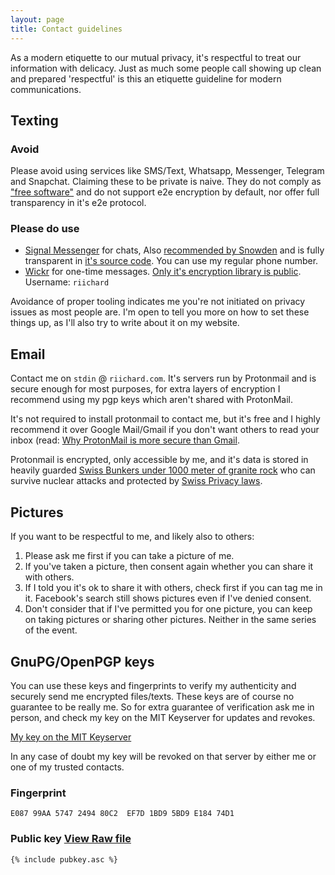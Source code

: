 ```yaml
---
layout: page
title: Contact guidelines
---
```


As a modern etiquette to our mutual privacy, it's respectful to treat our
information with delicacy. Just as much some people call showing up clean and
prepared 'respectful' is this an etiquette guideline for modern communications.

## Texting

### Avoid
Please avoid using services like SMS/Text, Whatsapp, Messenger, Telegram and Snapchat.
Claiming these to be private is naive. They do not comply as ["free
software"](https://www.fsf.org/about/) and do not support e2e encryption by
default, nor offer full transparency in it's e2e protocol.

### Please do use

- [Signal Messenger](https://www.signal.org/) for chats, Also [recommended by
    Snowden](https://twitter.com/Snowden/status/661313394906161152) and is fully transparent in [it's source
    code](https://github.com/whispersystems). You can use my
    regular phone number.
- [Wickr](https://www.wickr.com/) for one-time messages. [Only it's encryption
    library is public](https://github.com/WickrInc/wickr-crypto-c). Username: `riichard`

Avoidance of proper tooling indicates me you're not initiated on privacy
issues as most people are. I'm open to tell you more on how to set these things
up, as I'll also try to write about it on my website.

## Email

Contact me on `stdin` @ `riichard.com`. It's servers run by Protonmail and is
secure enough for most purposes, for extra layers of encryption I recommend
using my pgp keys which aren't shared with ProtonMail.

It's not required to install protonmail to contact me, but it's free and I
highly recommend it over Google Mail/Gmail if you don't want others to read
your inbox (read: [Why ProtonMail is more secure than Gmail](https://protonmail.com/blog/protonmail-vs-gmail-security/).

Protonmail is encrypted, only accessible by me, and it's data is stored in
heavily guarded [Swiss Bunkers under 1000 meter of granite rock](https://protonmail.com/security-details) who can survive nuclear attacks and protected by [Swiss Privacy laws](https://protonmail.com/blog/switzerland/).

## Pictures

If you want to be respectful to me, and likely also to others:

1. Please ask me first if you can take a picture of me.
2. If you've taken a picture, then consent again whether you can share it with others.
3. If I told you it's ok to share it with others, check first if you can tag me in it. Facebook's search still shows pictures even if I've denied consent.
4. Don't consider that if I've permitted you for one picture, you can keep on taking pictures or sharing other pictures. Neither in the same series of the event.

## GnuPG/OpenPGP keys

You can use these keys and fingerprints to verify my authenticity and securely
send me encrypted files/texts. These keys are of course no guarantee to be
really me. So for extra guarantee of verification ask me in person, and check
my key on the MIT Keyserver for updates and revokes.

[My key on the MIT Keyserver](http://pgp.mit.edu/pks/lookup?search=riichard.com&op=index)

In any case of doubt my key will be revoked on that server by either me or one
of my trusted contacts.

### Fingerprint
```
E087 99AA 5747 2494 80C2  EF7D 1BD9 5BD9 E184 74D1
```

### Public key [View Raw file](/pubkey.acs)

```
{% include pubkey.asc %}
```
